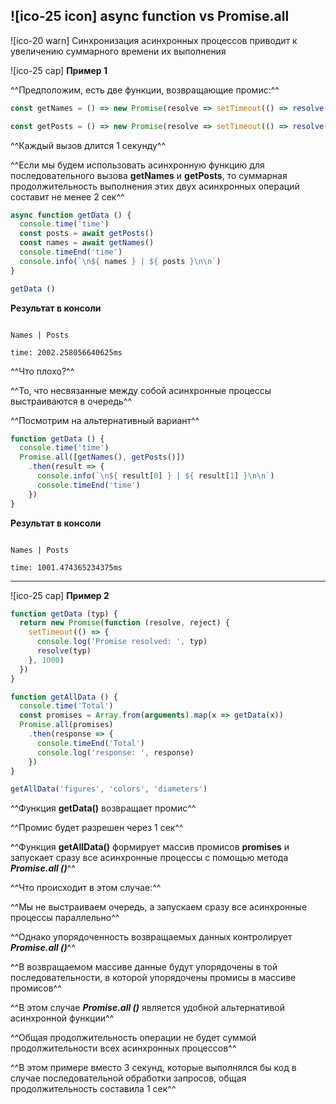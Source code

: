 ## ![ico-25 icon] async function vs Promise.all

![ico-20 warn] Синхронизация асинхронных процессов приводит к увеличению суммарного времени их выполнения

![ico-25 cap] **Пример 1**

^^Предположим, есть две функции, возвращающие промис:^^

~~~js
const getNames = () => new Promise(resolve => setTimeout(() => resolve('Names'), 1000))

const getPosts = () => new Promise(resolve => setTimeout(() => resolve('Posts'), 1000))
~~~

^^Каждый вызов длится 1 секунду^^

^^Если мы будем использовать асинхронную функцию для последовательного вызова **getNames** и **getPosts**, то суммарная продолжительность выполнения этих двух асинхронных операций составит не менее 2 сек^^

~~~js
async function getData () {
  console.time('time')
  const posts = await getPosts()
  const names = await getNames()
  console.timeEnd('time')
  console.info(`\n${ names } | ${ posts }\n\n`)
}

getData ()
~~~

**Результат в консоли**

~~~console

Names | Posts

time: 2002.258056640625ms

~~~

^^Что плохо?^^

^^То, что несвязанные между собой асинхронные процессы выстраиваются в очередь^^

^^Посмотрим на альтернативный вариант^^

~~~js
function getData () {
  console.time('time')
  Promise.all([getNames(), getPosts()])
    .then(result => {
      console.info(`\n${ result[0] } | ${ result[1] }\n\n`)
      console.timeEnd('time')
    })
}
~~~

**Результат в консоли**

~~~console

Names | Posts

time: 1001.474365234375ms

~~~

_________________________________

![ico-25 cap] **Пример 2**

~~~~js
function getData (typ) {
  return new Promise(function (resolve, reject) {
    setTimeout(() => {
      console.log('Promise resolved: ', typ)
      resolve(typ)
    }, 1000)
  })
}

function getAllData () {
  console.time('Total')
  const promises = Array.from(arguments).map(x => getData(x))
  Promise.all(promises)
    .then(response => {
      console.timeEnd('Total')
      console.log('response: ', response)
    })
}

getAllData('figures', 'colors', 'diameters')
~~~~

^^Функция  **getData()**  возвращает промис^^

^^Промис будет разрешен через 1 сек^^

^^Функция  **getAllData()** формирует  массив промисов  **promises** и запускает сразу все асинхронные процессы с помощью метода  **_Promise.all ()_**^^

^^Что происходит в этом случае:^^

^^Мы не выстраиваем очередь, а запускаем сразу все асинхронные процессы параллельно^^

^^Однако упорядоченность возвращаемых данных контролирует **_Promise.all ()_**^^

^^В возвращаемом массиве данные будут упорядочены в той последовательности, в которой упорядочены промисы в массиве промисов^^

^^В этом случае **_Promise.all ()_** является удобной альтернативой асинхронной функции^^

^^Общая продолжительность операции не будет суммой продолжительности всех асинхронных процессов^^

^^В этом примере вместо 3 секунд, которые выполнялся бы код в случае последовательной обработки запросов, общая продолжительность составила 1 сек^^